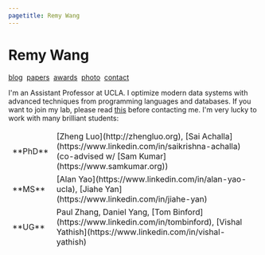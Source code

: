 ```yaml
---
pagetitle: Remy Wang
---
```


# Remy Wang

[blog](./blog/index.html)&nbsp;
[papers](http://remy.wang/papers/)&nbsp;
[awards](awards.html)&nbsp;
[photo](./imgs/remy.jpg)&nbsp;
[contact](contact.html)

I'm an Assistant Professor at UCLA.
I optimize modern data systems with advanced techniques from programming languages and databases. 
If you want to join my lab, please read [this](projects.html) before contacting me.
I'm very lucky to work with many brilliant students:

<table>
  <tbody style="border: none;">
    <tr>
      <td>**PhD**</td>
      <td>
        [Zheng Luo](http://zhengluo.org),
        [Sai Achalla](https://www.linkedin.com/in/saikrishna-achalla) (co-advised w/ [Sam Kumar](https://www.samkumar.org))
      </td>
    </tr>
    <tr>
      <td>**MS**</td>
      <td>
        [Alan Yao](https://www.linkedin.com/in/alan-yao-ucla),
        [Jiahe Yan](https://www.linkedin.com/in/jiahe-yan)
      </td>
    </tr>
    <tr>
      <td>**UG**</td>
      <td>
        Paul Zhang,
        Daniel Yang,
        [Tom Binford](https://www.linkedin.com/in/tombinford),
        [Vishal Yathish](https://www.linkedin.com/in/vishal-yathish)
      </td>
    </tr>
  </tbody>
</table>
